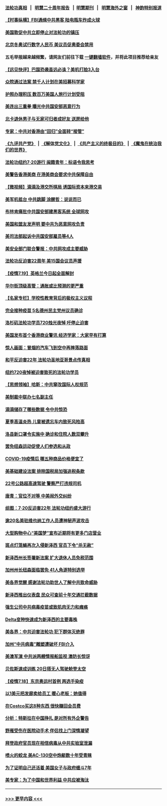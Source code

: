 #### [法轮功真相](https://github.com/gfw-breaker/truth/blob/master/README.md?t=0) &nbsp;&nbsp;|&nbsp;&nbsp; [明慧二十周年报告](https://github.com/gfw-breaker/mh-reports/blob/master/README.md?t=0) &nbsp;&nbsp;|&nbsp;&nbsp;[明慧期刊](https://github.com/gfw-breaker/mh-qikan) &nbsp;&nbsp;|&nbsp;&nbsp; [明慧海外之窗](https://github.com/gfw-breaker/mh-news/blob/master/README.md?t=0) &nbsp;&nbsp;|&nbsp;&nbsp; [神韵特别报道](https://github.com/gfw-breaker/mh-news/blob/master/shenyun.md?t=0)
#### [【时事纵横】FBI通缉中共黑客 陆电瓶车炸成火球](../pages/nsc412/n13100143.md?t=07200751) 
#### [美国敦促中共立即停止对法轮功的镇压](../pages/nsc412/n13100132.md?t=07200751) 
#### [北京冬奥试行数字人民币 美议员促奥委会禁用](../pages/nsc412/n13099942.md?t=07200751) 
#### 五毛举报越来越频繁，请网友们前往下载 [一键翻墙软件](https://github.com/gfw-breaker/ssr-accounts)，并将此项目推荐给亲友
#### [【远见快评】巴国恐袭虽远必诛？美机打脸3入台](../pages/nsc412/n13100092.md?t=07200751) 
#### [众院通过法案 禁千人计划在美招募科学家](../pages/nsc412/n13100087.md?t=07200751) 
#### [护照办理积压 数百万美国人旅行计划受阻](../pages/nsc412/n13096168.md?t=07200751) 
#### [美连出三重拳 曝光中共国安部恶意行为](../pages/nsc412/n13099856.md?t=07200751) 
#### [北卡退休男子与无家可归者成好友 送房给他](../pages/nsc412/n13099391.md?t=07200751) 
#### [专家：中共对香港由“回归”全面转“接管”](../pages/nsc412/n13098331.md?t=07200751) 
#### [《九评共产党》](https://github.com/begood0513/9ping.md/blob/master/README.md) &nbsp;|&nbsp; [《解体党文化》](../../../../jtdwh.md/blob/master/README.md)  &nbsp;|&nbsp; [《共产主义的终极目的》](../../../../gczydzjmd.md/blob/master/README.md) &nbsp;|&nbsp; [《魔鬼在统治我们的世界》](../../../../mgztzwmdsj.md/blob/master/README.md) 
#### [法轮功纽约7‧20游行 闽籍青年：标语令我思考](../pages/nsc412/n13098302.md?t=07200751) 
#### [美警告香港美商 在港美商会要求中共保障自由](../pages/nsc412/n13099303.md?t=07200751) 
#### [【微视频】滴滴及港交所棋局 诱国际资本来港交易](../pages/nsc412/n13099536.md?t=07200751) 
#### [美军机抵台 中共跳脚 涂醒哲：说说而已](../pages/nsc412/n13099379.md?t=07200751) 
#### [布林肯痛批中共国安部建黑客系统 全球网攻](../pages/nsc412/n13099506.md?t=07200751) 
#### [美国和盟友发声明 要中共为恶意网攻负责](../pages/nsc412/n13099486.md?t=07200751) 
#### [美司法部起诉中共国安部雇员等4人](../pages/nsc412/n13099431.md?t=07200751) 
#### [美安全部门联合警报：中共网攻成主要威胁](../pages/nsc412/n13098721.md?t=07200751) 
#### [法轮功反迫害22周年 美15国会议员声援](../pages/nsc412/n13092115.md?t=07200751) 
#### [【疫情7.19】英格兰今日起全面解封](../pages/nsc412/n13098843.md?t=07200751) 
#### [华尔街顶级高管：通胀或比预测的更严重](../pages/nsc412/n13098187.md?t=07200751) 
#### [【名家专栏】学校性教育背后的极权主义议程](../pages/nsc412/n13095647.md?t=07200751) 
#### [完全接种疫苗 5名德州民主党州议员确诊](../pages/nsc412/n13098756.md?t=07200751) 
#### [洛杉矶法轮功学员720烛光夜悼 吁停止迫害](../pages/nsc412/n13098757.md?t=07200751) 
#### [美国发布首个香港商业警讯 经济学家：大家早有打算](../pages/nsc412/n13098180.md?t=07200751) 
#### [惊人画面：冒烟的汽车飞到空中再摔落路面](../pages/nsc412/n13098355.md?t=07200751) 
#### [和平反迫害22年 法轮功圣地亚哥景点传真相](../pages/nsc412/n13097894.md?t=07200751) 
#### [纽约720夜悼被迫害致死的法轮功学员](../pages/nsc412/n13098166.md?t=07200751) 
#### [【思想领袖】哈斯：中共窜改国际人权规范](../pages/nsc412/n13053647.md?t=07200751) 
#### [美制裁中联办七名副主任](../pages/nsc412/n13098133.md?t=07200751) 
#### [滴滴储存了哪些数据 令中共惊恐](../pages/nsc412/n13097858.md?t=07200751) 
#### [夏季高温炎热 儿童被遗忘车内致死风险高](../pages/nsc412/n13098018.md?t=07200751) 
#### [洛县新口罩令实施中 确诊和住院人数双攀升](../pages/nsc412/n13098044.md?t=07200751) 
#### [罢免纽森运动促使人们参选和从政](../pages/nsc412/n13097871.md?t=07200751) 
#### [COVID-19疫情后 哪五种商品价格便宜了](../pages/nsc412/n13097791.md?t=07200751) 
#### [美基础建设法案 排除国税局加强追税条款](../pages/nsc412/n13097246.md?t=07200751) 
#### [22号公路超高速驾驶 警察严打违规司机](../pages/nsc412/n13097789.md?t=07200751) 
#### [唐青：官位不对等 中美闹外交纠纷](../pages/nsc412/n13097723.md?t=07200751) 
#### [组图：7·20反迫害22年 法轮功纽约盛大游行](../pages/nsc412/n13097490.md?t=07200751) 
#### [逾20名美驻维也纳工作人员遭神秘声波攻击](../pages/nsc412/n13097477.md?t=07200751) 
#### [大型购物中心“美国梦”宣布近期将有更多门店营业](../pages/nsc412/n13097638.md?t=07200751) 
#### [斑点灯笼蝇再次入侵新泽西 官员下令“杀无赦”](../pages/nsc412/n13097629.md?t=07200751) 
#### [新泽西州长签署新法案 扩大退休人员免税范围](../pages/nsc412/n13097612.md?t=07200751) 
#### [加州州长纽森面临罢免 41人角逐特别选举](../pages/nsc412/n13097411.md?t=07200751) 
#### [美各界觉醒 感谢法轮功助世人了解中共致命威胁](../pages/nsc412/n13097438.md?t=07200751) 
#### [新泽西推出仪表盘 民众可查前十年交通拦截数据](../pages/nsc412/n13097568.md?t=07200751) 
#### [强生公司中共病毒疫苗或致肌肉无力和瘫痪](../pages/nsc412/n13097529.md?t=07200751) 
#### [Delta变种快速成为新泽西的主要毒株](../pages/nsc412/n13097497.md?t=07200751) 
#### [美各界：中共迫害法轮功 犯下群体灭绝罪](../pages/nsc412/n13097361.md?t=07200751) 
#### [加州“中共病毒”雕塑遭破坏 FBI介入](../pages/nsc412/n13097109.md?t=07200751) 
#### [美澳军演 中共派两艘情报船监视 澳防长惊讶](../pages/nsc412/n13097237.md?t=07200751) 
#### [贝佐斯速成训练 20日搭无人驾驶舱登太空](../pages/nsc412/n13097128.md?t=07200751) 
#### [【疫情7.18】东京奥运村首例 两选手染疫](../pages/nsc412/n13096752.md?t=07200751) 
#### [以1美元把发廊卖给员工 暖心老板：她值得](../pages/nsc412/n13096682.md?t=07200751) 
#### [在Costco买这8种东西 很快赚回会员费](../pages/nsc412/n13089640.md?t=07200751) 
#### [分析：特斯拉在中国挣扎 是对所有外企警告](../pages/nsc412/n13084978.md?t=07200751) 
#### [野雁受伤在医院动手术 伴侣找上门深情凝望](../pages/nsc412/n13096604.md?t=07200751) 
#### [拜登政府官员现在相信病毒从中共实验室泄漏](../pages/nsc412/n13096316.md?t=07200751) 
#### [喷火的蛟龙 美AC-130空中炮艇数十年受青睐](../pages/nsc412/n13085066.md?t=07200751) 
#### [为了证明自己还活着 美国女子与政府缠斗7年](../pages/nsc412/n13096480.md?t=07200751) 
#### [美专家：为了中国和世界利益 中共应被淘汰](../pages/nsc412/n13082858.md?t=07200751) 

----
#### [ >>> 更早内容 <<< ](../indexes/nsc412-earlier.md)
